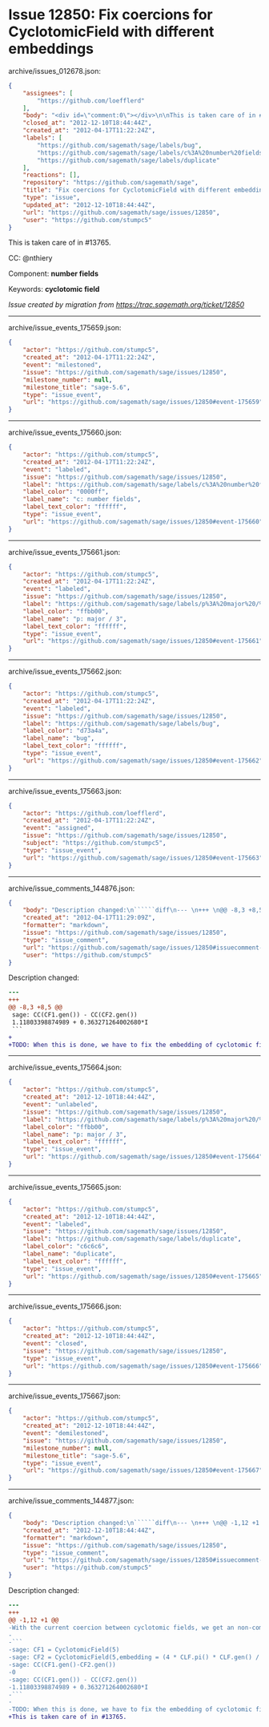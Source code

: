 # Issue 12850: Fix coercions for CyclotomicField with different embeddings

archive/issues_012678.json:
```json
{
    "assignees": [
        "https://github.com/loefflerd"
    ],
    "body": "<div id=\"comment:0\"></div>\n\nThis is taken care of in #13765.\n\nCC:  @nthiery\n\nComponent: **number fields**\n\nKeywords: **cyclotomic field**\n\n_Issue created by migration from https://trac.sagemath.org/ticket/12850_\n\n",
    "closed_at": "2012-12-10T18:44:44Z",
    "created_at": "2012-04-17T11:22:24Z",
    "labels": [
        "https://github.com/sagemath/sage/labels/bug",
        "https://github.com/sagemath/sage/labels/c%3A%20number%20fields",
        "https://github.com/sagemath/sage/labels/duplicate"
    ],
    "reactions": [],
    "repository": "https://github.com/sagemath/sage",
    "title": "Fix coercions for CyclotomicField with different embeddings",
    "type": "issue",
    "updated_at": "2012-12-10T18:44:44Z",
    "url": "https://github.com/sagemath/sage/issues/12850",
    "user": "https://github.com/stumpc5"
}
```
<div id="comment:0"></div>

This is taken care of in #13765.

CC:  @nthiery

Component: **number fields**

Keywords: **cyclotomic field**

_Issue created by migration from https://trac.sagemath.org/ticket/12850_





---

archive/issue_events_175659.json:
```json
{
    "actor": "https://github.com/stumpc5",
    "created_at": "2012-04-17T11:22:24Z",
    "event": "milestoned",
    "issue": "https://github.com/sagemath/sage/issues/12850",
    "milestone_number": null,
    "milestone_title": "sage-5.6",
    "type": "issue_event",
    "url": "https://github.com/sagemath/sage/issues/12850#event-175659"
}
```



---

archive/issue_events_175660.json:
```json
{
    "actor": "https://github.com/stumpc5",
    "created_at": "2012-04-17T11:22:24Z",
    "event": "labeled",
    "issue": "https://github.com/sagemath/sage/issues/12850",
    "label": "https://github.com/sagemath/sage/labels/c%3A%20number%20fields",
    "label_color": "0000ff",
    "label_name": "c: number fields",
    "label_text_color": "ffffff",
    "type": "issue_event",
    "url": "https://github.com/sagemath/sage/issues/12850#event-175660"
}
```



---

archive/issue_events_175661.json:
```json
{
    "actor": "https://github.com/stumpc5",
    "created_at": "2012-04-17T11:22:24Z",
    "event": "labeled",
    "issue": "https://github.com/sagemath/sage/issues/12850",
    "label": "https://github.com/sagemath/sage/labels/p%3A%20major%20/%203",
    "label_color": "ffbb00",
    "label_name": "p: major / 3",
    "label_text_color": "ffffff",
    "type": "issue_event",
    "url": "https://github.com/sagemath/sage/issues/12850#event-175661"
}
```



---

archive/issue_events_175662.json:
```json
{
    "actor": "https://github.com/stumpc5",
    "created_at": "2012-04-17T11:22:24Z",
    "event": "labeled",
    "issue": "https://github.com/sagemath/sage/issues/12850",
    "label": "https://github.com/sagemath/sage/labels/bug",
    "label_color": "d73a4a",
    "label_name": "bug",
    "label_text_color": "ffffff",
    "type": "issue_event",
    "url": "https://github.com/sagemath/sage/issues/12850#event-175662"
}
```



---

archive/issue_events_175663.json:
```json
{
    "actor": "https://github.com/loefflerd",
    "created_at": "2012-04-17T11:22:24Z",
    "event": "assigned",
    "issue": "https://github.com/sagemath/sage/issues/12850",
    "subject": "https://github.com/stumpc5",
    "type": "issue_event",
    "url": "https://github.com/sagemath/sage/issues/12850#event-175663"
}
```



---

archive/issue_comments_144876.json:
```json
{
    "body": "Description changed:\n``````diff\n--- \n+++ \n@@ -8,3 +8,5 @@\n sage: CC(CF1.gen()) - CC(CF2.gen())                     \n 1.11803398874989 + 0.363271264002680*I\n ```\n+\n+TODO: When this is done, we have to fix the embedding of cyclotomic fields into the universal cyclotomic field.\n``````\n",
    "created_at": "2012-04-17T11:29:09Z",
    "formatter": "markdown",
    "issue": "https://github.com/sagemath/sage/issues/12850",
    "type": "issue_comment",
    "url": "https://github.com/sagemath/sage/issues/12850#issuecomment-144876",
    "user": "https://github.com/stumpc5"
}
```

Description changed:
``````diff
--- 
+++ 
@@ -8,3 +8,5 @@
 sage: CC(CF1.gen()) - CC(CF2.gen())                     
 1.11803398874989 + 0.363271264002680*I
 ```
+
+TODO: When this is done, we have to fix the embedding of cyclotomic fields into the universal cyclotomic field.
``````




---

archive/issue_events_175664.json:
```json
{
    "actor": "https://github.com/stumpc5",
    "created_at": "2012-12-10T18:44:44Z",
    "event": "unlabeled",
    "issue": "https://github.com/sagemath/sage/issues/12850",
    "label": "https://github.com/sagemath/sage/labels/p%3A%20major%20/%203",
    "label_color": "ffbb00",
    "label_name": "p: major / 3",
    "label_text_color": "ffffff",
    "type": "issue_event",
    "url": "https://github.com/sagemath/sage/issues/12850#event-175664"
}
```



---

archive/issue_events_175665.json:
```json
{
    "actor": "https://github.com/stumpc5",
    "created_at": "2012-12-10T18:44:44Z",
    "event": "labeled",
    "issue": "https://github.com/sagemath/sage/issues/12850",
    "label": "https://github.com/sagemath/sage/labels/duplicate",
    "label_color": "c6c6c6",
    "label_name": "duplicate",
    "label_text_color": "ffffff",
    "type": "issue_event",
    "url": "https://github.com/sagemath/sage/issues/12850#event-175665"
}
```



---

archive/issue_events_175666.json:
```json
{
    "actor": "https://github.com/stumpc5",
    "created_at": "2012-12-10T18:44:44Z",
    "event": "closed",
    "issue": "https://github.com/sagemath/sage/issues/12850",
    "type": "issue_event",
    "url": "https://github.com/sagemath/sage/issues/12850#event-175666"
}
```



---

archive/issue_events_175667.json:
```json
{
    "actor": "https://github.com/stumpc5",
    "created_at": "2012-12-10T18:44:44Z",
    "event": "demilestoned",
    "issue": "https://github.com/sagemath/sage/issues/12850",
    "milestone_number": null,
    "milestone_title": "sage-5.6",
    "type": "issue_event",
    "url": "https://github.com/sagemath/sage/issues/12850#event-175667"
}
```



---

archive/issue_comments_144877.json:
```json
{
    "body": "Description changed:\n``````diff\n--- \n+++ \n@@ -1,12 +1 @@\n-With the current coercion between cyclotomic fields, we get an non-commutative coercion diagram:\n-\n-```\n-sage: CF1 = CyclotomicField(5)\n-sage: CF2 = CyclotomicField(5,embedding = (4 * CLF.pi() * CLF.gen() / 5).exp())\n-sage: CC(CF1.gen()-CF2.gen())\n-0\n-sage: CC(CF1.gen()) - CC(CF2.gen())                     \n-1.11803398874989 + 0.363271264002680*I\n-```\n-\n-TODO: When this is done, we have to fix the embedding of cyclotomic fields into the universal cyclotomic field.\n+This is taken care of in #13765.\n``````\n",
    "created_at": "2012-12-10T18:44:44Z",
    "formatter": "markdown",
    "issue": "https://github.com/sagemath/sage/issues/12850",
    "type": "issue_comment",
    "url": "https://github.com/sagemath/sage/issues/12850#issuecomment-144877",
    "user": "https://github.com/stumpc5"
}
```

Description changed:
``````diff
--- 
+++ 
@@ -1,12 +1 @@
-With the current coercion between cyclotomic fields, we get an non-commutative coercion diagram:
-
-```
-sage: CF1 = CyclotomicField(5)
-sage: CF2 = CyclotomicField(5,embedding = (4 * CLF.pi() * CLF.gen() / 5).exp())
-sage: CC(CF1.gen()-CF2.gen())
-0
-sage: CC(CF1.gen()) - CC(CF2.gen())                     
-1.11803398874989 + 0.363271264002680*I
-```
-
-TODO: When this is done, we have to fix the embedding of cyclotomic fields into the universal cyclotomic field.
+This is taken care of in #13765.
``````

